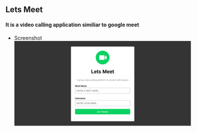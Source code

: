 ## Lets Meet
#### It is a video calling application similiar to google meet

- Screenshot
![](https://github.com/arib-ashhar/Lets-Meet/blob/main/screenshots/Screenshot%20(147).png?raw=true)

